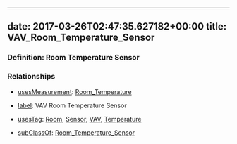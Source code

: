 
---
date: 2017-03-26T02:47:35.627182+00:00
title: VAV_Room_Temperature_Sensor
---
### Definition: Room Temperature Sensor

### Relationships

* [usesMeasurement](https://brickschema.org/schema/1.0/BrickFrame#usesMeasurement): [Room_Temperature](https://brickschema.org/schema/1.0/Brick#Room_Temperature)

* [label](http://www.w3.org/2000/01/rdf-schema#label): VAV Room Temperature Sensor

* [usesTag](https://brickschema.org/schema/1.0/BrickFrame#usesTag): [Room](https://brickschema.org/schema/1.0/BrickTag#Room), [Sensor](https://brickschema.org/schema/1.0/BrickTag#Sensor), [VAV](https://brickschema.org/schema/1.0/BrickTag#VAV), [Temperature](https://brickschema.org/schema/1.0/BrickTag#Temperature)

* [subClassOf](http://www.w3.org/2000/01/rdf-schema#subClassOf): [Room_Temperature_Sensor](https://brickschema.org/schema/1.0/Brick#Room_Temperature_Sensor)
